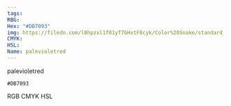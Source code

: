 ```yaml
---
tags:
RBG:
Hex: "#DB7093"
img: https://filedn.com/l0hpzxl1f01yT7GHxtF8cyk/Color%20Snake/standard_csv_to_svg/DB7093.svg
CMYK:
HSL:
Name: palevioletred
---
```

palevioletred
```palette
#DB7093
```
RGB
CMYK
HSL